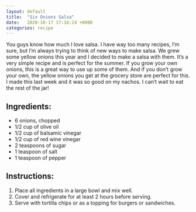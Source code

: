 ```yaml
---
layout: default
title:  "Six Onions Salsa"
date:   2020-10-17 17:16:24 +0000
categories: recipe
---
```

You guys know how much I love salsa. I have way too many recipes, I’m sure, but I’m always trying to think of new ways to make salsa. We grew some yellow onions this year and I decided to make a salsa with them. It’s a very simple recipe and is perfect for the summer. If you grow your own onions, this is a great way to use up some of them. And if you don’t grow your own, the yellow onions you get at the grocery store are perfect for this. I made this last week and it was so good on my nachos. I can’t wait to eat the rest of the jar!


## Ingredients:

- 6 onions, chopped
- 1/2 cup of olive oil
- 1/2 cup of balsamic vinegar
- 1/2 cup of red wine vinegar
- 2 teaspoons of sugar
- 1 teaspoon of salt
- 1 teaspoon of pepper


## Instructions:

1. Place all ingredients in a large bowl and mix well.
4. Cover and refrigerate for at least 2 hours before serving.
5. Serve with tortilla chips or as a topping for burgers or sandwiches.

